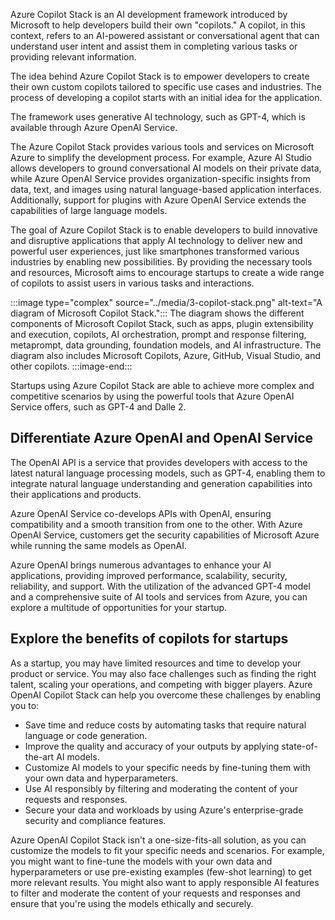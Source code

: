 Azure Copilot Stack is an AI development framework introduced by Microsoft to help developers build their own "copilots." A copilot, in this context, refers to an AI-powered assistant or conversational agent that can understand user intent and assist them in completing various tasks or providing relevant information.

The idea behind Azure Copilot Stack is to empower developers to create their own custom copilots tailored to specific use cases and industries. The process of developing a copilot starts with an initial idea for the application.

The framework uses generative AI technology, such as GPT-4, which is available through Azure OpenAI Service.

The Azure Copilot Stack provides various tools and services on Microsoft Azure to simplify the development process. For example, Azure AI Studio allows developers to ground conversational AI models on their private data, while Azure OpenAI Service provides organization-specific insights from data, text, and images using natural language-based application interfaces. Additionally, support for plugins with Azure OpenAI Service extends the capabilities of large language models.

The goal of Azure Copilot Stack is to enable developers to build innovative and disruptive applications that apply AI technology to deliver new and powerful user experiences, just like smartphones transformed various industries by enabling new possibilities. By providing the necessary tools and resources, Microsoft aims to encourage startups to create a wide range of copilots to assist users in various tasks and interactions.

:::image type="complex" source="../media/3-copilot-stack.png" alt-text="A diagram of Microsoft Copilot Stack.":::
    The diagram shows the different components of Microsoft Copilot Stack, such as apps, plugin extensibility and execution, copilots, AI orchestration, prompt and response filtering, metaprompt, data grounding, foundation models, and AI infrastructure. The diagram also includes Microsoft Copilots, Azure, GitHub, Visual Studio, and other copilots.
:::image-end:::

Startups using Azure Copilot Stack are able to achieve more complex and competitive scenarios by using the powerful tools that Azure OpenAI Service offers, such as GPT-4 and Dalle 2.

## Differentiate Azure OpenAI and OpenAI Service

The OpenAI API is a service that provides developers with access to the latest natural language processing models, such as GPT-4, enabling them to integrate natural language understanding and generation capabilities into their applications and products.

Azure OpenAI Service co-develops APIs with OpenAI, ensuring compatibility and a smooth transition from one to the other. With Azure OpenAI Service, customers get the security capabilities of Microsoft Azure while running the same models as OpenAI.

Azure OpenAI brings numerous advantages to enhance your AI applications, providing improved performance, scalability, security, reliability, and support. With the utilization of the advanced GPT-4 model and a comprehensive suite of AI tools and services from Azure, you can explore a multitude of opportunities for your startup.

## Explore the benefits of copilots for startups

As a startup, you may have limited resources and time to develop your product or service. You may also face challenges such as finding the right talent, scaling your operations, and competing with bigger players. Azure OpenAI Copilot Stack can help you overcome these challenges by enabling you to:

- Save time and reduce costs by automating tasks that require natural language or code generation.
- Improve the quality and accuracy of your outputs by applying state-of-the-art AI models.
- Customize AI models to your specific needs by fine-tuning them with your own data and hyperparameters.
- Use AI responsibly by filtering and moderating the content of your requests and responses.
- Secure your data and workloads by using Azure's enterprise-grade security and compliance features.

Azure OpenAI Copilot Stack isn't a one-size-fits-all solution, as you can customize the models to fit your specific needs and scenarios. For example, you might want to fine-tune the models with your own data and hyperparameters or use pre-existing examples (few-shot learning) to get more relevant results. You might also want to apply responsible AI features to filter and moderate the content of your requests and responses and ensure that you're using the models ethically and securely.
